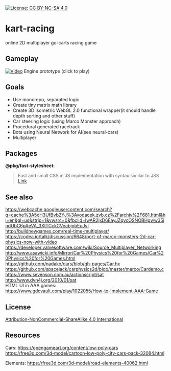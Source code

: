 [![License: CC BY-NC-SA 4.0](https://licensebuttons.net/l/by-nc-sa/4.0/80x15.png)](https://creativecommons.org/licenses/by-nc-sa/4.0/)

# kart-racing
online 2D multiplayer go-carts racing game

## Gameplay
[![Video](https://i.imgur.com/JckXVQs.png)](https://www.youtube.com/watch?v=EDJOmJYySsc "Engine video")
Engine prototype (click to play)

## Goals
- Use monorepo, separated logic
- Create tiny matrix math library
- Create 3D isometric WebGL 2.0 functional wrapper(it should handle depth sorting and other stuff)
- Car steering logic (using Marco Monster approach)
- Procedural generated racetrack
- Bots using Neural Network for AI(see neural-cars)
- Multiplayer

## Packages
**@pkg/fast-stylesheet:**
> Fast and small CSS in JS implementation with syntax similar to JSS<br />
[Link](https://github.com/Mati365/kart-racing/tree/master/src/packages/fast-stylesheet)

## See also
https://webcache.googleusercontent.com/search?q=cache%3A5cH3UfBvb2YJ%3Avodacek.zvb.cz%2Farchiv%2F681.html&hl=en&gl=us&strip=1&vwsrc=0&fbclid=IwAR2jxD6EayJZqvcOSNOBHgww35indUbC6pAeVA_3XtTCckCVeabjnbEuJvI <br />
http://buildnewgames.com/real-time-multiplayer/<br/>
https://codea.io/talk/discussion/6648/port-of-marco-monsters-2d-car-physics-now-with-video <br/>
https://developer.valvesoftware.com/wiki/Source_Multiplayer_Networking <br/>
http://www.asawicki.info/Mirror/Car%20Physics%20for%20Games/Car%20Physics%20for%20Games.html <br/>
https://github.com/nadako/cars/blob/gh-pages/Car.hx <br/>
https://github.com/spacejack/carphysics2d/blob/master/marco/Cardemo.c<br/>
https://www.sevenson.com.au/actionscript/sat<br/>
http://www.dyn4j.org/2010/01/sat<br/>
HTML UI in AAA games:<br/>
https://www.gdcvault.com/play/1022055/How-to-Implement-AAA-Game

## License
[Attribution-NonCommercial-ShareAlike 4.0 International](https://github.com/Mati365/kart-racing/blob/master/LICENSE.md)

## Resources
Cars:
https://opengameart.org/content/low-poly-cars
https://free3d.com/3d-model/cartoon-low-poly-city-cars-pack-32084.html

Elements:
https://free3d.com/3d-model/road-elements-40062.html
